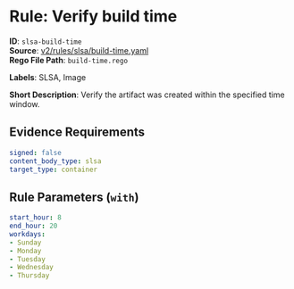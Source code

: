 # Rule: Verify build time

**ID**: `slsa-build-time`  
**Source**: [v2/rules/slsa/build-time.yaml](scribe-public/sample-policies.git/v2/rules/slsa/build-time.yaml)  
**Rego File Path**: `build-time.rego`  

**Labels**: SLSA, Image

**Short Description**: Verify the artifact was created within the specified time window.

## Evidence Requirements

```yaml
signed: false
content_body_type: slsa
target_type: container
```
## Rule Parameters (`with`)

```yaml
start_hour: 8
end_hour: 20
workdays:
- Sunday
- Monday
- Tuesday
- Wednesday
- Thursday
```
